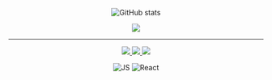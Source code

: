 <div align="center">
  
<!--   <div align="center" style="text-align:center">
    
[![Spotify](https://spotify-github-readme.vercel.app/api/spotify)](https://open.spotify.com/artist/4SdXXEHKFa5NSoh10QxeN2)
    
</div>
 -->
 
<div align="center" style="text-align:center">
  
  ![GitHub stats](https://github-readme-stats.vercel.app/api?username=hyukzz&show_icons=true&theme=dark)
 
</div>

  <a href="https://hits.seeyoufarm.com"><img src="https://hits.seeyoufarm.com/api/count/incr/badge.svg?url=https%3A%2F%2Fgithub.com%2Fhyukzz&count_bg=%23000000&title_bg=%23555555&icon=github.svg&icon_color=%23FFFFFF&title=Github&edge_flat=false"/></a>
  
  ---
<a href="mailto:hyuk2richard@gmail.com" target="_blank">
  <img src="https://img.shields.io/badge/hyuk2richard@gmail.com-EA4335?style=flat-square&logo=Gmail&logoColor=white"/>
</a>
<a href="https://younhyuk.notion.site/younhyuk/HYUK-s-28f4f1050f9249d2a7031405d59f7503" target="_blank"><img src="https://img.shields.io/badge/윤혁 노션-white?style=flat-square&logo=Notion&logoColor=black"/>
</a>
<a href="https://velog.io/@richard" target="_blank"><img src="https://img.shields.io/badge/윤혁 벨로그-3DDC84?style=flat-square&logo=Velog&logoColor=white"/></a>

![JS](https://img.shields.io/badge/JavaScript-F7DF1E?style=flat-square&logo=JavaScript&logoColor=black)
![React](https://img.shields.io/badge/React-skyblue?style=flat-square&logo=React&logoColor=black)
  <br>
 
</div>
                    
